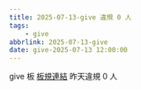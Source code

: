 ```yaml
---
title: 2025-07-13-give 違規 0 人
tags:
    - give
abbrlink: 2025-07-13-give
date: give-2025-07-13 12:00:00
---
```

give 板 [板規連結](https://www.ptt.cc/bbs/give/M.1612495900.A.C32.html)
昨天違規 0 人
